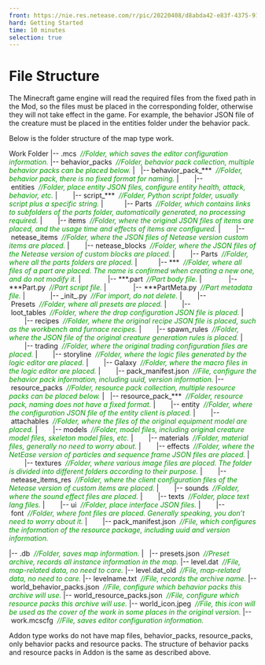 ```yaml
--- 
front: https://nie.res.netease.com/r/pic/20220408/d8abda42-e83f-4375-9124-5e0847d224b2.png 
hard: Getting Started 
time: 10 minutes 
selection: true 
--- 
```

# File Structure 

The Minecraft game engine will read the required files from the fixed path in the Mod, so the files must be placed in the corresponding folder, otherwise they will not take effect in the game. For example, the behavior JSON file of the creature must be placed in the entities folder under the behavior pack. 

Below is the folder structure of the map type work. 

Work Folder 
|--&nbsp;.mcs&nbsp;&nbsp;*<font color=#009900>//Folder, which saves the editor configuration information. </font>* 
|--&nbsp;behavior_packs&nbsp;&nbsp;*<font color=#009900>//Folder, behavior pack collection, multiple behavior packs can be placed below. </font>* 
|&nbsp;&nbsp;&nbsp;|--&nbsp;behavior_pack_\*\*\*&nbsp;&nbsp;*<font color=#009900>//Folder, behavior pack, there is no fixed format for naming. </font>* 
|&nbsp;&nbsp;&nbsp;&nbsp;&nbsp;&nbsp;&nbsp;&nbsp;|--&nbsp;entities&nbsp;&nbsp;*<font color=#009900>//Folder, place entity JSON files, configure entity health, attack, behavior, etc. </font>* 
|&nbsp;&nbsp;&nbsp;&nbsp;&nbsp;&nbsp;&nbsp;&nbsp;|--&nbsp;script_\*\*\*&nbsp;&nbsp;*<font color=#009900>//Folder, Python script folder, usually script plus a specific string. </font>* 
|&nbsp;&nbsp;&nbsp;&nbsp;&nbsp;&nbsp;&nbsp;&nbsp;&nbsp;&nbsp;&nbsp;|--&nbsp;Parts&nbsp;&nbsp;*<font color=#009900>//Folder, which contains links to subfolders of the parts folder, automatically generated, no processing required. </font>* 
|&nbsp;&nbsp;&nbsp;&nbsp;&nbsp;&nbsp;&nbsp;&nbsp;|--&nbsp;items&nbsp;&nbsp;*<font color=#009900>//Folder, where the original JSON files of items are placed, and the usage time and effects of items are configured. </font>* 
|&nbsp;&nbsp;&nbsp;&nbsp;&nbsp;&nbsp;&nbsp;&nbsp;|--&nbsp;netease_items&nbsp;&nbsp;*<font color=#009900>//Folder, where the JSON files of Netease version custom items are placed. </font>* 
|&nbsp;&nbsp;&nbsp;&nbsp;&nbsp;&nbsp;&nbsp;&nbsp;|--&nbsp;netease_blocks&nbsp;&nbsp;*<font color=#009900>//Folder, where the JSON files of the Netease version of custom blocks are placed. </font>* 
|&nbsp;&nbsp;&nbsp;&nbsp;&nbsp;&nbsp;&nbsp;&nbsp;|--&nbsp;Parts&nbsp;&nbsp;*<font color=#009900>//Folder, where all the parts folders are placed. </font>* 
|&nbsp;&nbsp;&nbsp;&nbsp;&nbsp;&nbsp;&nbsp;&nbsp;&nbsp;&nbsp;&nbsp;|--&nbsp;\*\*\*&nbsp;&nbsp;*<font color=#009900>//Folder, where all files of a part are placed. The name is confirmed when creating a new one, and do not modify it. </font>* 
|&nbsp;&nbsp;&nbsp;&nbsp;&nbsp;&nbsp;&nbsp;&nbsp;&nbsp;&nbsp;&nbsp;&nbsp;&nbsp;&nbsp;|--&nbsp;\*\*\*.part&nbsp;&nbsp;*<font color=#009900>//Part body file. </font>*
|&nbsp;&nbsp;&nbsp;&nbsp;&nbsp;&nbsp;&nbsp;&nbsp;&nbsp;&nbsp;&nbsp;&nbsp;&nbsp;&nbsp;|--\*\*\*Part.py&nbsp;&nbsp;*<font color=#009900>//Part script file. </font>*
|&nbsp;&nbsp;&nbsp;&nbsp;&nbsp;&nbsp;&nbsp;&nbsp;&nbsp;&nbsp;&nbsp;&nbsp;&nbsp;&nbsp;|--&nbsp;\*\*\*PartMeta.py&nbsp;&nbsp;*<font color=#009900>//Part metadata file. </font>* 
|&nbsp;&nbsp;&nbsp;&nbsp;&nbsp;&nbsp;&nbsp;&nbsp;&nbsp;&nbsp;&nbsp;&nbsp;&nbsp;|--&nbsp;\_init\_.py&nbsp;&nbsp;*<font color=#009900>//For import, do not delete. </font>* 
|&nbsp;&nbsp;&nbsp;&nbsp;&nbsp;&nbsp;&nbsp;&nbsp;|--&nbsp;Presets&nbsp;&nbsp;*<font color=#009900>//Folder, where all presets are placed. </font>* 
|&nbsp;&nbsp;&nbsp;&nbsp;&nbsp;&nbsp;&nbsp;&nbsp;|--&nbsp;loot_tables&nbsp;&nbsp;*<font color=#009900>//Folder, where the drop configuration JSON file is placed. </font>* 
|&nbsp;&nbsp;&nbsp;&nbsp;&nbsp;&nbsp;&nbsp;&nbsp;|--&nbsp;recipes&nbsp;&nbsp;*<font color=#009900>//Folder, where the original recipe JSON file is placed, such as the workbench and furnace recipes. </font>* 
|&nbsp;&nbsp;&nbsp;&nbsp;&nbsp;&nbsp;&nbsp;&nbsp;|--&nbsp;spawn_rules&nbsp;&nbsp;*<font color=#009900>//Folder, where the JSON file of the original creature generation rules is placed. </font>* 
|&nbsp;&nbsp;&nbsp;&nbsp;&nbsp;&nbsp;&nbsp;&nbsp;|--&nbsp;trading&nbsp;&nbsp;*<font color=#009900>//Folder, where the original trading configuration files are placed. </font>* 
|&nbsp;&nbsp;&nbsp;&nbsp;&nbsp;&nbsp;&nbsp;&nbsp;|--&nbsp;storyline&nbsp;&nbsp;*<font color=#009900>//Folder, where the logic files generated by the logic editor are placed. </font>* 
|&nbsp;&nbsp;&nbsp;&nbsp;&nbsp;&nbsp;&nbsp;&nbsp;|--&nbsp;Galaxy&nbsp;&nbsp;*<font color=#009900>//Folder, where the macro files in the logic editor are placed. </font>* 
|&nbsp;&nbsp;&nbsp;&nbsp;&nbsp;&nbsp;&nbsp;&nbsp;|--&nbsp;pack_manifest.json&nbsp;&nbsp;*<font color=#009900>//File, configure the behavior pack information, including uuid, version information. </font>* 
|--&nbsp;resource_packs&nbsp;&nbsp;*<font color=#009900>//Folder, resource pack collection, multiple resource packs can be placed below. </font>* 
|&nbsp;&nbsp;&nbsp;|--&nbsp;resource_pack_\*\*\*&nbsp;&nbsp;*<font color=#009900>//Folder, resource pack, naming does not have a fixed format. </font>* 
|&nbsp;&nbsp;&nbsp;&nbsp;&nbsp;&nbsp;&nbsp;&nbsp;|--&nbsp;entity&nbsp;&nbsp;*<font color=#009900>//Folder, where the configuration JSON file of the entity client is placed. </font>* 
|&nbsp;&nbsp;&nbsp;&nbsp;&nbsp;&nbsp;&nbsp;&nbsp;|--&nbsp;attachables&nbsp;&nbsp;*<font color=#009900>//Folder, where the files of the original equipment model are placed. </font>* 
|&nbsp;&nbsp;&nbsp;&nbsp;&nbsp;&nbsp;&nbsp;&nbsp;|--&nbsp;models&nbsp;&nbsp;*<font color=#009900>//Folder, model files, including original creature model files, skeleton model files, etc. </font>* 
|&nbsp;&nbsp;&nbsp;&nbsp;&nbsp;&nbsp;&nbsp;&nbsp;|--&nbsp;materials&nbsp;&nbsp;*<font color=#009900>//Folder, material files, generally no need to worry about. </font>* 
|&nbsp;&nbsp;&nbsp;&nbsp;&nbsp;&nbsp;&nbsp;&nbsp;|--&nbsp;effects&nbsp;&nbsp;*<font color=#009900>//Folder, where the NetEase version of particles and sequence frame JSON files are placed. </font>* 
|&nbsp;&nbsp;&nbsp;&nbsp;&nbsp;&nbsp;&nbsp;&nbsp;|--&nbsp;textures&nbsp;&nbsp;*<font color=#009900>//Folder, where various image files are placed. The folder is divided into different folders according to their purpose. </font>* 
|&nbsp;&nbsp;&nbsp;&nbsp;&nbsp;&nbsp;&nbsp;&nbsp;|--&nbsp;netease_items_res&nbsp;&nbsp;*<font color=#009900>//Folder, where the client configuration files of the Netease version of custom items are placed. </font>* 
|&nbsp;&nbsp;&nbsp;&nbsp;&nbsp;&nbsp;&nbsp;&nbsp;|--&nbsp;sounds&nbsp;&nbsp;*<font color=#009900>//Folder, where the sound effect files are placed. </font>* 
|&nbsp;&nbsp;&nbsp;&nbsp;&nbsp;&nbsp;&nbsp;&nbsp;|--&nbsp;texts&nbsp;&nbsp;*<font color=#009900>//Folder, place text lang files. </font>* 
|&nbsp;&nbsp;&nbsp;&nbsp;&nbsp;&nbsp;&nbsp;&nbsp;|--&nbsp;ui&nbsp;&nbsp;*<font color=#009900>//Folder, place interface JSON files. </font>* 
|&nbsp;&nbsp;&nbsp;&nbsp;&nbsp;&nbsp;&nbsp;&nbsp;|--&nbsp;font&nbsp;&nbsp;*<font color=#009900>//Folder, where font files are placed. Generally speaking, you don’t need to worry about it. </font>* 
|&nbsp;&nbsp;&nbsp;&nbsp;&nbsp;&nbsp;&nbsp;&nbsp;|--&nbsp;pack_manifest.json&nbsp;&nbsp;*<font color=#009900>//File, which configures the information of the resource package, including uuid and version information. </font>*

|--&nbsp;.db&nbsp;&nbsp;*<font color=#009900>//Folder, saves map information. </font>* 
|&nbsp;&nbsp;&nbsp;|--&nbsp;presets.json&nbsp;&nbsp;*<font color=#009900>//Preset archive, records all instance information in the map. </font>* 
|--&nbsp;level.dat&nbsp;&nbsp;*<font color=#009900>//File, map-related data, no need to care. </font>* 
|--&nbsp;level.dat_old&nbsp;&nbsp;*<font color=#009900>//File, map-related data, no need to care. </font>* 
|--&nbsp;levelname.txt&nbsp;&nbsp;*<font color=#009900>//File, records the archive name. </font>* 
|--&nbsp;world_behavior_packs.json&nbsp;&nbsp;*<font color=#009900>//File, configure which behavior packs this archive will use. </font>* 
|--&nbsp;world_resource_packs.json&nbsp;&nbsp;*<font color=#009900>//File, configure which resource packs this archive will use. </font>* 
|--&nbsp;world_icon.jpeg&nbsp;&nbsp;*<font color=#009900>//File, this icon will be used as the cover of the work in some places in the original version. </font>* 
|--&nbsp;work.mcscfg&nbsp;&nbsp;*<font color=#009900>//File, saves editor configuration information. </font>* 

Addon type works do not have map files, behavior_packs, resource_packs, only behavior packs and resource packs. The structure of behavior packs and resource packs in Addon is the same as described above. 
